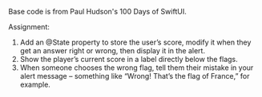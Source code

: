 Base code is from Paul Hudson's 100 Days of SwiftUI.

Assignment:
1) Add an @State property to store the user’s score, modify it when they get an answer right or wrong, then display it in the alert.
2) Show the player’s current score in a label directly below the flags.
3) When someone chooses the wrong flag, tell them their mistake in your alert message – something like “Wrong! That’s the flag of France,” for example.
